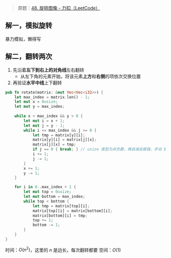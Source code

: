 
> 原题：[48. 旋转图像 - 力扣（LeetCode）](https://leetcode.cn/problems/rotate-image/)

## 解一，模拟旋转

暴力模拟，懒得写

## 解二，翻转两次

1. 先沿着**左下到右上的对角线**左右翻转
	-  从左下角的元素开始，将该元素**上方**和**右侧**的项依次交换位置
2. 再验证**水平中线**上下翻转

```rust
pub fn rotate(matrix: &mut Vec<Vec<i32>>) {
	let max_index = matrix.len() - 1;
	let mut x = 0usize;
	let mut y = max_index;
	
	while x < max_index && y > 0 {
		let mut i = x + 1;
		let mut j = y - 1;
		while i <= max_index && j >= 0 {
			let tmp = matrix[y][i];
			matrix[y][i] = matrix[j][x];
			matrix[j][x] = tmp;
			if j == 0 { break; } // usize 类型为非负数，再自减会报错，手动 break
			i += 1;
			j -= 1;
		}
		x += 1;
		y -= 1;
	}

	for i in 0..max_index + 1 {
		let mut top = 0usize;
		let mut bottom = max_index;
		while top < bottom {
			let tmp = matrix[top][i];
			matrix[top][i] = matrix[bottom][i];
			matrix[bottom][i] = tmp;
			top += 1;
			bottom -= 1;
		}
	}
}
```

时间：$O(n^2)$，这里的 $n$ 是边长，每次翻转都要
空间：$O(1)$